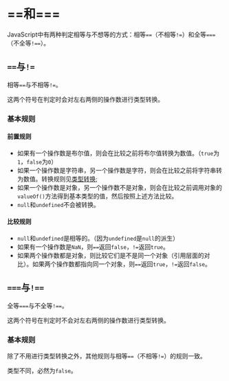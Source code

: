 # \=\=和\=\=\=

JavaScript中有两种判定相等与不想等的方式：相等`==`（不相等`!=`）和全等`===`（不全等`!==`）。

## `==`与`!=`

相等`==`与不相等`!=`。

这两个符号在判定时会对左右两侧的操作数进行类型转换。

### 基本规则

#### 前置规则

* 如果有一个操作数是布尔值，则会在比较之前将布尔值转换为数值。（`true`为`1`，`false`为`0`）
* 如果一个操作数是字符串，另一个操作数是字符，则会在比较之前将字符串转为数值。转换规则见[类型转换](./类型转换.md);
* 如果一个操作数是对象，另一个操作数不是对象，则会在比较之前调用对象的`valueOf()`方法得到基本类型的值，然后按照上述方法比较。
* `null`和`undefined`不会被转换。

#### 比较规则

* `null`和`undefined`是相等的。（因为`undefined`是`null`的派生）
* 如果有一个操作数是`NaN`，则`==`返回`false`，`!=`返回`true`。
* 如果两个操作数都是对象，则比较它们是不是同一个对象（引用层面的对比）。如果两个操作数都指向同一个对象，则`==`返回`true`，`!=`返回`false`。

## `===`与`!==`

全等`===`与不全等`!==`。

这两个符号在判定时不会对左右两侧的操作数进行类型转换。

### 基本规则

除了不用进行类型转换之外，其他规则与相等`==`（不相等`!=`）的规则一致。

类型不同，必然为`false`。